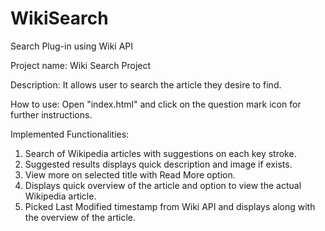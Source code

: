 # WikiSearch
Search Plug-in using Wiki API

Project name: Wiki Search Project 

Description: It allows user to search the article they desire to find. 

How to use: Open "index.html" and click on the question mark icon for further instructions.

Implemented Functionalities:

1. Search of Wikipedia articles with suggestions on each key stroke.
2. Suggested results displays quick description and image if exists.
3. View more on selected title with Read More option.
4. Displays quick overview of the article and option to view the actual Wikipedia article.
5. Picked Last Modified timestamp from Wiki API and displays along with the overview of the article. 
